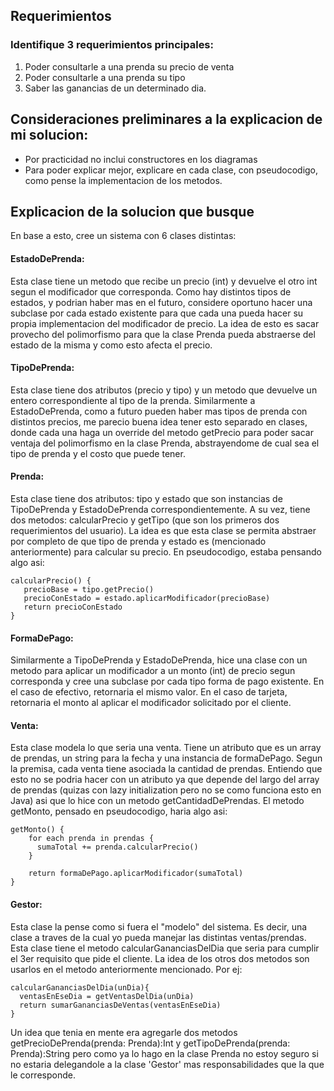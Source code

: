 ## Requerimientos

### Identifique 3 requerimientos principales:

1) Poder consultarle a una prenda su precio de venta
2) Poder consultarle a una prenda su tipo
3) Saber las ganancias de un determinado dia.

## Consideraciones preliminares a la explicacion de mi solucion:
- Por practicidad no inclui constructores en los diagramas
- Para poder explicar mejor, explicare en cada clase, con pseudocodigo, como pense la implementacion de los metodos.

## Explicacion de la solucion que busque

En base a esto, cree un sistema con 6 clases distintas:

#### EstadoDePrenda:
Esta clase tiene un metodo que recibe un precio (int) y devuelve el otro int segun el modificador que corresponda. 
Como hay distintos tipos de estados, y podrian haber mas en el futuro, considere oportuno hacer una subclase por cada estado existente para que cada una pueda hacer su propia implementacion del modificador de precio. La idea de esto es sacar provecho del polimorfismo para que la clase Prenda pueda abstraerse del estado de la misma y como esto afecta el precio.

#### TipoDePrenda:
Esta clase tiene dos atributos (precio y tipo) y un metodo que devuelve un entero correspondiente al tipo de la prenda. Similarmente a EstadoDePrenda, como a futuro pueden haber mas tipos de prenda con distintos precios, me parecio buena idea tener esto separado en clases, donde cada una haga un override del metodo getPrecio para poder sacar ventaja del polimorfismo en la clase Prenda, abstrayendome de cual sea el tipo de prenda y el costo que puede tener.

#### Prenda: 
Esta clase tiene dos atributos: tipo y estado que son instancias de TipoDePrenda y EstadoDePrenda correspondientemente.
A su vez, tiene dos metodos: calcularPrecio y getTipo (que son los primeros dos requerimientos del usuario).
La idea es que esta clase se permita abstraer por completo de que tipo de prenda y estado es (mencionado anteriormente) para  calcular su precio. En pseudocodigo, estaba pensando algo asi:

```
calcularPrecio() {
   precioBase = tipo.getPrecio()
   precioConEstado = estado.aplicarModificador(precioBase)
   return precioConEstado
}
```

#### FormaDePago:
Similarmente a TipoDePrenda y EstadoDePrenda, hice una clase con un metodo para aplicar un modificador a un monto (int) de precio segun corresponda y cree una subclase por cada tipo forma de pago existente. En el caso de efectivo, retornaria el mismo valor. En el caso de tarjeta, retornaria el monto al aplicar el modificador solicitado por el cliente. 

#### Venta:
Esta clase modela lo que seria una venta. Tiene un atributo que es un array de prendas, un string para la fecha y una instancia de formaDePago. Segun la premisa, cada venta tiene asociada la cantidad de prendas. Entiendo que esto no se podria hacer con un atributo ya que depende del largo del array de prendas (quizas con lazy initialization pero no se como funciona esto en Java) asi que lo hice con un metodo getCantidadDePrendas.
El metodo getMonto, pensado en pseudocodigo, haria algo asi:

```
getMonto() {   
    for each prenda in prendas {
      sumaTotal += prenda.calcularPrecio()
    } 
    
    return formaDePago.aplicarModificador(sumaTotal)
}
```
#### Gestor:
Esta clase la pense como si fuera el "modelo" del sistema. Es decir, una clase a traves de la cual yo pueda manejar las distintas ventas/prendas.  Esta clase tiene el metodo calcularGananciasDelDia que seria para cumplir el 3er requisito que pide el cliente. La idea de los otros dos metodos son usarlos en el metodo anteriormente mencionado. Por ej:

```
calcularGananciasDelDia(unDia){
  ventasEnEseDia = getVentasDelDia(unDia)
  return sumarGananciasDeVentas(ventasEnEseDia)
}
```

Un idea que tenia en mente era agregarle dos metodos getPrecioDePrenda(prenda: Prenda):Int y getTipoDePrenda(prenda: Prenda):String pero como ya lo hago en la clase Prenda no estoy seguro si no estaria delegandole a la clase 'Gestor' mas responsabilidades que la que le corresponde.


